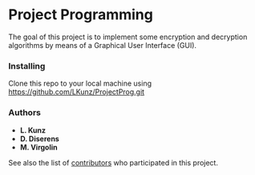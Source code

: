 # Project Programming

The goal of this project is to implement some encryption and decryption algorithms by means of a Graphical User Interface (GUI).

### Installing

Clone this repo to your local machine using https://github.com/LKunz/ProjectProg.git

### Authors

* **L. Kunz**
* **D. Diserens**
* **M. Virgolin**

See also the list of [contributors](https://github.com/LKunz/ProjectProg/contributors) who participated in this project.

